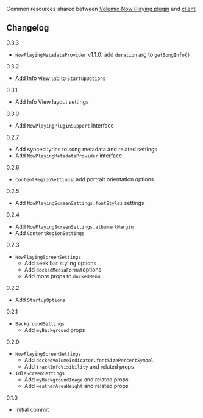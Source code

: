 Common resources shared between [Volumio Now Playing plugin](https://github.com/patrickkfkan/volumio-now-playing) and [client](https://github.com/patrickkfkan/volumio-now-playing-reactjs-client).

## Changelog

0.3.3
- `NowPlayingMetadataProvider` v1.1.0: add `duration` arg to `getSongInfo()`

0.3.2
- Add Info view tab to `StartupOptions`

0.3.1
- Add Info View layout settings

0.3.0
- Add `NowPlayingPluginSupport` interface

0.2.7
- Add synced lyrics to song metadata and related settings
- Add `NowPlayingMetadataProvider` interface

0.2.6
- `ContentRegionSettings`: add portrait orientation options

0.2.5
- Add `NowPlayingScreenSettings.fontStyles` settings

0.2.4
- Add `NowPlayingScreenSettings.albumartMargin`
- Add `ContentRegionSettings`

0.2.3
- `NowPlayingScreenSettings`
  - Add seek bar styling options
  - Add `dockedMediaFormat`options
  - Add more props to `dockedMenu`

0.2.2
- Add `StartupOptions`

0.2.1
- `BackgroundSettings`
  - Add `myBackground` props

0.2.0
- `NowPlayingScreenSettings`
  - Add `dockedVolumeIndicator.fontSizePercentSymbol`
  - Add `trackInfoVisibility` and related props
- `IdleScreenSettings`
  - Add `myBackgroundImage` and related props
  - Add `weatherAreaHeight` and related props

0.1.0
- Initial commit